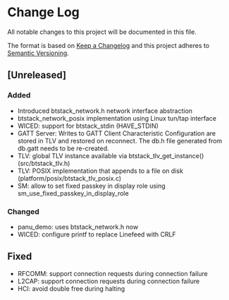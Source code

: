 # Change Log
All notable changes to this project will be documented in this file.

The format is based on [Keep a Changelog](http://keepachangelog.com/en/1.0.0/)
and this project adheres to [Semantic Versioning](http://semver.org/spec/v2.0.0.html).

## [Unreleased]

### Added
- Introduced btstack_network.h network interface abstraction
- btstack_network_posix implementation using Linux tun/tap interface
- WICED: support for btstack_stdin (HAVE_STDIN)
- GATT Server: Writes to GATT Client Characteristic Configuration are stored in TLV and restored on reconnect. The db.h file generated from db.gatt needs to be re-created.
- TLV: global TLV instance available via btstack_tlv_get_instance() (src/btstack_tlv.h)
- TLV: POSIX implementation that appends to a file on disk (platform/posix/btstack_tlv_posix.c)
- SM: allow to set fixed passkey in display role using sm_use_fixed_passkey_in_display_role

### Changed
- panu_demo: uses btstack_network.h now
- WICED: configure printf to replace Linefeed with CRLF

## Fixed
- RFCOMM: support connection requests during connection failure 
- L2CAP: support connection requests during connection failure 
- HCI: avoid double free during halting

